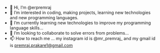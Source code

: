 - 👋 Hi, I’m @erpremraj
- 👀 I’m interested in coding, making projects, learning new technologies and new programming languages.
- 🌱 I’m currently learning new technologies to improve my programming language skills...
- 💞️ I’m looking to collaborate to solve errors from problems...
- 📫 How to reach me ... my instagram id is @mr_premraj_ and my gmail id is premraj.prakare1@gmail.com

<!---
erpremraj/erpremraj is a ✨ special ✨ repository because its `README.md` (this file) appears on your GitHub profile.
You can click the Preview link to take a look at your changes.
--->
